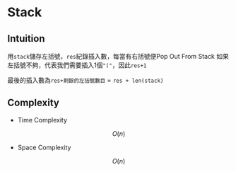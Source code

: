 # Stack

## Intuition

用`stack`儲存左括號，`res`紀錄插入數，每當有右括號便Pop Out From Stack
如果左括號不夠，代表我們需要插入1個`"("`，因此`res+1`

最後的插入數為`res+剩餘的左括號數目` = `res + len(stack)`

## Complexity

- Time Complexity

$$O(n)$$

- Space Complexity

$$O(n)$$